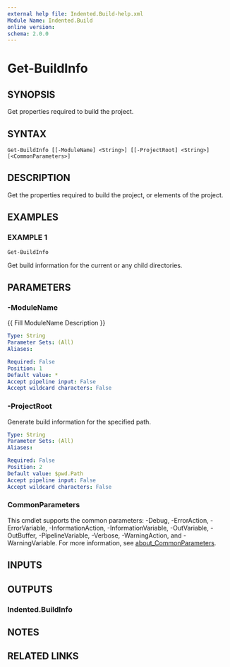 ```yaml
---
external help file: Indented.Build-help.xml
Module Name: Indented.Build
online version:
schema: 2.0.0
---
```


# Get-BuildInfo

## SYNOPSIS
Get properties required to build the project.

## SYNTAX

```
Get-BuildInfo [[-ModuleName] <String>] [[-ProjectRoot] <String>] [<CommonParameters>]
```

## DESCRIPTION
Get the properties required to build the project, or elements of the project.

## EXAMPLES

### EXAMPLE 1
```
Get-BuildInfo
```

Get build information for the current or any child directories.

## PARAMETERS

### -ModuleName
{{ Fill ModuleName Description }}

```yaml
Type: String
Parameter Sets: (All)
Aliases:

Required: False
Position: 1
Default value: *
Accept pipeline input: False
Accept wildcard characters: False
```

### -ProjectRoot
Generate build information for the specified path.

```yaml
Type: String
Parameter Sets: (All)
Aliases:

Required: False
Position: 2
Default value: $pwd.Path
Accept pipeline input: False
Accept wildcard characters: False
```

### CommonParameters
This cmdlet supports the common parameters: -Debug, -ErrorAction, -ErrorVariable, -InformationAction, -InformationVariable, -OutVariable, -OutBuffer, -PipelineVariable, -Verbose, -WarningAction, and -WarningVariable. For more information, see [about_CommonParameters](http://go.microsoft.com/fwlink/?LinkID=113216).

## INPUTS

## OUTPUTS

### Indented.BuildInfo
## NOTES

## RELATED LINKS

